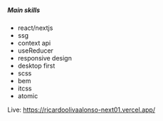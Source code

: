##### Main skills
- react/nextjs
- ssg
- context api
- useReducer
- responsive design
- desktop first
- scss
- bem
- itcss
- atomic

Live: https://ricardoolivaalonso-next01.vercel.app/
